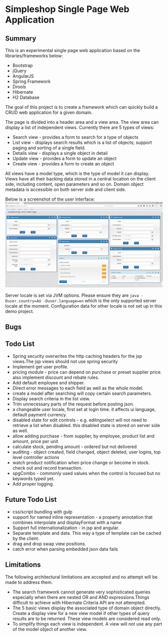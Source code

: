 Simpleshop Single Page Web Application
=======

Summary
-----------
This is an experimental single page web application based on the libraries/frameworks below:

* Bootstrap
* jQuery
* AngularJS
* Spring Framework
* Drools
* Hibernate
* H2 Database

The goal of this project is to create a framework which can quickly build a CRUD web application for a given domain. 

The page is divided into a header area and a view area. The view area can display a list of independent views. 
Currently there are 5 types of views:
* Search view - provides a form to search for a type of objects
* List view - displays search results which is a list of objects; support paging and sorting of a single field.
* Details view - displays a single object in detail
* Update view - provides a form to update an object
* Create view - provides a form to create an object

All views have a model type, which is the type of model it can display. 
Views have all their backing data stored in a central location on the client side, including content, open parameters and so on.
Domain object metadata is accessible on both server side and client side.

Below is a screenshot of the user interface:
<img src="img/screenshot1.png">

Server locale is set via JVM options. Please ensure they are <code>java -Duser.country=AU -Duser.language=en</code> which is the only supported server locale at the moment.
Configuration data for other locale is not set up in this demo project. 

Bugs
-------------


Todo List
-----------
 * Spring security overwrites the http caching headers for the jsp views.The jsp views should not use spring security
 * Implement get user profile.
 * pricing module - price can depend on purchase or preset supplier price. also implement discount and rebate rules.
 * Add default employee and shipper.
 * Direct error messages to each field as well as the whole model.
 * create a model after searching will copy certain search parameters.
 * Display search criteria in the list view.
 * Trim unnecessary parts of the request before posting json.
 * a changeable user locale, first set at login time. it affects ui language, default payment currency.
 * disabled state for edit controls - e.g. editngselect will not need to retrieve a list when disabled. this disabled state is stored on server side as well.
 * allow adding purchase - from supplier, by employee, product list and amount, price per unit
 * calculate stock, pending amount - ordered but not delivered
 * auditing - object created, field changed, object deleted, user logins, top level controller actions
 * watch product notification when price change or become in stock. check out and record transaction.
 * spgCombo - commonly used values when the control is focused but no keywords typed yet.
 * Add proper logging.

Future Todo List 
-----------
 * css/script bundling with gulp
 * support for named inline representation - a property annotation that combines interpolate and displayFormat with a name
 * Support full internationalization - in jsp and angular.
 * Separate template and data. This way a type of template can be cached by the client.
 * drag and drop swap view positions.
 * catch error when parsing embedded json data fails
 
Limitations
-----------
The following architectural limitations are accepted and no attempt will be made to address them.

* The search framework cannot generate very sophisticated queries especially when there are nested OR and AND expressions.Things difficult to achieve with Hibernate Criteria API are not attempted.
* The 5 basic views display the associated type of domain object directly. Create a display view for a new view model if other types of query results are to be returned. These view models are considered read only. 
* To simplify things each view is independent. A view will not use any part of the model object of another view. 







